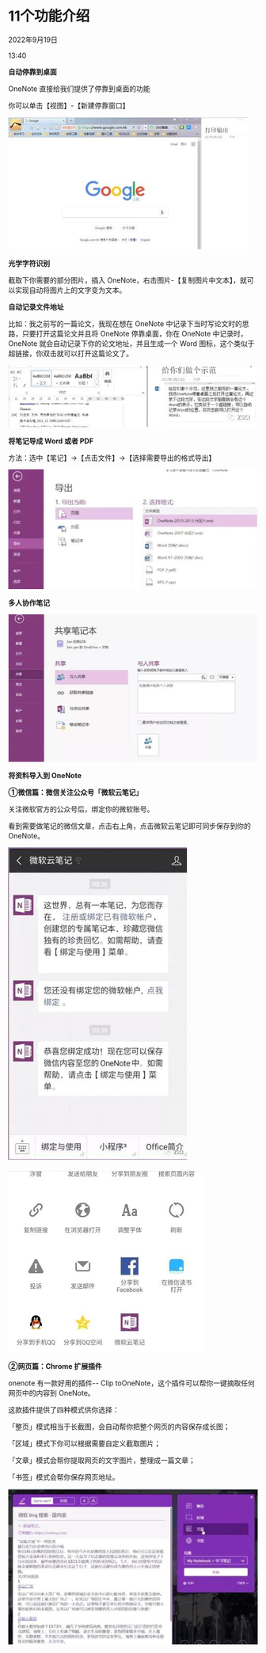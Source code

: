 # 11个功能介绍


2022年9月19日

13:40

 

**自动停靠到桌面**

OneNote 直接给我们提供了停靠到桌面的功能

你可以单击【视图】-【新建停靠窗口】

![](../../../../assets/000_11个功能介绍_000.png) 

**光学字符识别**

截取下你需要的部分图片，插入 OneNote，右击图片-【复制图片中文本】，就可以实现自动将图片上的文字变为文本。

**自动记录文件地址**

比如：我之前写的一篇论文，我现在想在 OneNote 中记录下当时写论文时的思路，只要打开这篇论文并且将 OneNote 停靠桌面，你在 OneNote 中记录时，OneNote 就会自动记录下你的论文地址，并且生成一个 Word 图标，这个类似于超链接，你双击就可以打开这篇论文了。

![](../../../../assets/000_11个功能介绍_001.png) 

**将笔记导成 Word 或者 PDF**

方法：选中【笔记】→【点击文件】→【选择需要导出的格式导出】

![](../../../../assets/000_11个功能介绍_002.png) 

**多人协作笔记**

![](../../../../assets/000_11个功能介绍_003.png) 

**将资料导入到 OneNote**

**①微信篇：微信关注公众号「微软云笔记」**

关注微软官方的公众号后，绑定你的微软账号。

看到需要做笔记的微信文章，点击右上角，点击微软云笔记即可同步保存到你的 OneNote。

![](../../../../assets/000_11个功能介绍_004.png) 

 

![](../../../../assets/000_11个功能介绍_005.png) 

**②网页篇：Chrome 扩展插件**

onenote 有一款好用的插件\-- Clip toOneNote，这个插件可以帮你一键摘取任何网页中的内容到 OneNote。

这款插件提供了四种模式供你选择：

「整页」模式相当于长截图，会自动帮你把整个网页的内容保存成长图；

「区域」模式下你可以根据需要自定义截取图片；

「文章」模式会帮你提取网页的文字图片，整理成一篇文章；

「书签」模式会帮你保存网页地址。

![](../../../../assets/000_11个功能介绍_006.png) 
